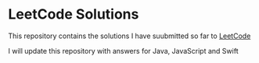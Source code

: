 
<h1> LeetCode Solutions </h1>

<p>This repository contains the solutions I have suubmitted so far to <a href="https://leetcode.com/ravikiranpathade">LeetCode</a></p>

<p>I will update this repository with answers for Java, JavaScript and Swift</p>